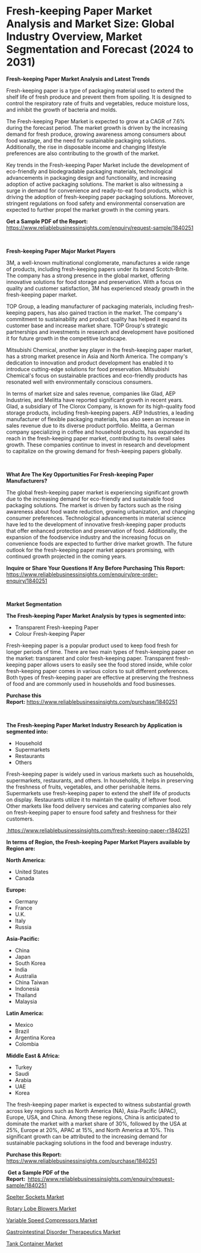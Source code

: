 <p><h1>Fresh-keeping Paper Market Analysis and Market Size: Global Industry Overview, Market Segmentation and Forecast (2024 to 2031)</h1></p><p><strong>Fresh-keeping Paper Market Analysis and Latest Trends</strong></p>
<p><p>Fresh-keeping paper is a type of packaging material used to extend the shelf life of fresh produce and prevent them from spoiling. It is designed to control the respiratory rate of fruits and vegetables, reduce moisture loss, and inhibit the growth of bacteria and molds. </p><p>The Fresh-keeping Paper Market is expected to grow at a CAGR of 7.6% during the forecast period. The market growth is driven by the increasing demand for fresh produce, growing awareness among consumers about food wastage, and the need for sustainable packaging solutions. Additionally, the rise in disposable income and changing lifestyle preferences are also contributing to the growth of the market.</p><p>Key trends in the Fresh-keeping Paper Market include the development of eco-friendly and biodegradable packaging materials, technological advancements in packaging design and functionality, and increasing adoption of active packaging solutions. The market is also witnessing a surge in demand for convenience and ready-to-eat food products, which is driving the adoption of fresh-keeping paper packaging solutions. Moreover, stringent regulations on food safety and environmental conservation are expected to further propel the market growth in the coming years.</p></p>
<p><strong>Get a Sample PDF of the Report:&nbsp;</strong> <a href="https://www.reliablebusinessinsights.com/enquiry/request-sample/1840251">https://www.reliablebusinessinsights.com/enquiry/request-sample/1840251</a></p>
<p>&nbsp;</p>
<p><strong>Fresh-keeping Paper Major Market Players</strong></p>
<p><p>3M, a well-known multinational conglomerate, manufactures a wide range of products, including fresh-keeping papers under its brand Scotch-Brite. The company has a strong presence in the global market, offering innovative solutions for food storage and preservation. With a focus on quality and customer satisfaction, 3M has experienced steady growth in the fresh-keeping paper market.</p><p>TOP Group, a leading manufacturer of packaging materials, including fresh-keeping papers, has also gained traction in the market. The company's commitment to sustainability and product quality has helped it expand its customer base and increase market share. TOP Group's strategic partnerships and investments in research and development have positioned it for future growth in the competitive landscape.</p><p>Mitsubishi Chemical, another key player in the fresh-keeping paper market, has a strong market presence in Asia and North America. The company's dedication to innovation and product development has enabled it to introduce cutting-edge solutions for food preservation. Mitsubishi Chemical's focus on sustainable practices and eco-friendly products has resonated well with environmentally conscious consumers.</p><p>In terms of market size and sales revenue, companies like Glad, AEP Industries, and Melitta have reported significant growth in recent years. Glad, a subsidiary of The Clorox Company, is known for its high-quality food storage products, including fresh-keeping papers. AEP Industries, a leading manufacturer of flexible packaging materials, has also seen an increase in sales revenue due to its diverse product portfolio. Melitta, a German company specializing in coffee and household products, has expanded its reach in the fresh-keeping paper market, contributing to its overall sales growth. These companies continue to invest in research and development to capitalize on the growing demand for fresh-keeping papers globally.</p></p>
<p>&nbsp;</p>
<p><strong>What Are The Key Opportunities For Fresh-keeping Paper Manufacturers?</strong></p>
<p><p>The global fresh-keeping paper market is experiencing significant growth due to the increasing demand for eco-friendly and sustainable food packaging solutions. The market is driven by factors such as the rising awareness about food waste reduction, growing urbanization, and changing consumer preferences. Technological advancements in material science have led to the development of innovative fresh-keeping paper products that offer enhanced protection and preservation of food. Additionally, the expansion of the foodservice industry and the increasing focus on convenience foods are expected to further drive market growth. The future outlook for the fresh-keeping paper market appears promising, with continued growth projected in the coming years.</p></p>
<p><strong>Inquire or Share Your Questions If Any Before Purchasing This Report:</strong> <a href="https://www.reliablebusinessinsights.com/enquiry/pre-order-enquiry/1840251">https://www.reliablebusinessinsights.com/enquiry/pre-order-enquiry/1840251</a></p>
<p>&nbsp;</p>
<p><strong>Market Segmentation</strong></p>
<p><strong>The Fresh-keeping Paper Market Analysis by types is segmented into:</strong></p>
<p><ul><li>Transparent Fresh-keeping Paper</li><li>Colour Fresh-keeping Paper</li></ul></p>
<p><p>Fresh-keeping paper is a popular product used to keep food fresh for longer periods of time. There are two main types of fresh-keeping paper on the market: transparent and color fresh-keeping paper. Transparent fresh-keeping paper allows users to easily see the food stored inside, while color fresh-keeping paper comes in various colors to suit different preferences. Both types of fresh-keeping paper are effective at preserving the freshness of food and are commonly used in households and food businesses.</p></p>
<p><strong>Purchase this Report:&nbsp;</strong><a href="https://www.reliablebusinessinsights.com/purchase/1840251">https://www.reliablebusinessinsights.com/purchase/1840251</a></p>
<p>&nbsp;</p>
<p><strong>The Fresh-keeping Paper Market Industry Research by Application is segmented into:</strong></p>
<p><ul><li>Household</li><li>Supermarkets</li><li>Restaurants</li><li>Others</li></ul></p>
<p><p>Fresh-keeping paper is widely used in various markets such as households, supermarkets, restaurants, and others. In households, it helps in preserving the freshness of fruits, vegetables, and other perishable items. Supermarkets use fresh-keeping paper to extend the shelf life of products on display. Restaurants utilize it to maintain the quality of leftover food. Other markets like food delivery services and catering companies also rely on fresh-keeping paper to ensure food safety and freshness for their customers.</p></p>
<p><a href="https://www.reliablebusinessinsights.com/fresh-keeping-paper-r1840251">&nbsp;https://www.reliablebusinessinsights.com/fresh-keeping-paper-r1840251</a></p>
<p><strong>In terms of Region, the Fresh-keeping Paper Market Players available by Region are:</strong></p>
<p>
    <p> <strong> North America: </strong>
        <ul>
            <li>United States</li>
            <li>Canada</li>
        </ul>
        </p> 
    <p> <strong> Europe: </strong>
        <ul>
            <li>Germany</li>
            <li>France</li>
            <li>U.K.</li>
            <li>Italy</li>
            <li>Russia</li>
        </ul>
        </p> 
    <p> <strong> Asia-Pacific: </strong>
        <ul>
            <li>China</li>
            <li>Japan</li>
            <li>South Korea</li>
            <li>India</li>
            <li>Australia</li>
            <li>China Taiwan</li>
            <li>Indonesia</li>
            <li>Thailand</li>
            <li>Malaysia</li>
        </ul>
        </p> 
    <p> <strong> Latin America: </strong>
        <ul>
            <li>Mexico</li>
            <li>Brazil</li>
            <li>Argentina Korea</li>
            <li>Colombia</li>
        </ul>
        </p> 
    <p> <strong> Middle East & Africa: </strong>
        <ul>
            <li>Turkey</li>
            <li>Saudi</li>
            <li>Arabia</li>
            <li>UAE</li>
            <li>Korea</li>
        </ul>
    </p>
    </p>
<p><p>The fresh-keeping paper market is expected to witness substantial growth across key regions such as North America (NA), Asia-Pacific (APAC), Europe, USA, and China. Among these regions, China is anticipated to dominate the market with a market share of 30%, followed by the USA at 25%, Europe at 20%, APAC at 15%, and North America at 10%. This significant growth can be attributed to the increasing demand for sustainable packaging solutions in the food and beverage industry.</p></p>
<p><strong>Purchase this Report: </strong><a href="https://www.reliablebusinessinsights.com/purchase/1840251">https://www.reliablebusinessinsights.com/purchase/1840251</a></p>
<p>&nbsp;<strong>Get a Sample PDF of the Report:&nbsp;&nbsp;</strong><a href="https://www.reliablebusinessinsights.com/enquiry/request-sample/1840251">https://www.reliablebusinessinsights.com/enquiry/request-sample/1840251</a></p>
<p><strong></strong></p>
<p><p><a href="https://medium.com/@scottroberts2661/spelter-sockets-market-share-size-trends-industry-analysis-report-by-application-chemical-7a99e72bbd1c">Spelter Sockets Market</a></p><p><a href="https://medium.com/@sagorhossaincs33_80453/rotary-lobe-blowers-market-trends-focusing-on-rotary-lobe-blowers-market-insight-and-forecast-787525334917">Rotary Lobe Blowers Market</a></p><p><a href="https://medium.com/@raap8632472024/variable-speed-compressors-market-research-report-includes-analysis-on-market-size-share-and-81c355aa5d7b">Variable Speed Compressors Market</a></p><p><a href="https://github.com/kulaberyasin52/Market-Research-Report-List-1/blob/main/gastrointestinal-disorder-therapeutics-market.md">Gastrointestinal Disorder Therapeutics Market</a></p><p><a href="https://medium.com/@yvonnecrona/tank-container-market-size-is-growing-at-cagr-of-13-5-3e708865eee5">Tank Container Market</a></p></p>